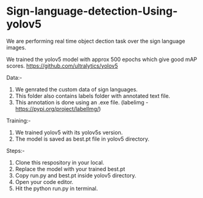 # Sign-language-detection-Using-yolov5

We are performing real time object dection task over the sign language images.

We trained the yolov5 model with approx 500 epochs which give good mAP scores.
https://github.com/ultralytics/yolov5

Data:- 
1. We genrated the custom data of sign languages.
2. This folder also contains labels folder with annotated text file.
3. This annotation is done using an .exe file. (labelimg - https://pypi.org/project/labelImg/)

Training:-
1. We trained yolov5 with its yolov5s version.
2. The model is saved as best.pt file in yolov5 directory.

Steps:-
1. Clone this respository in your local.
2. Replace the model with your trained best.pt
3. Copy run.py and best.pt inside yolov5 directory.
4. Open your code editor.
5. Hit the python run.py in terminal.
